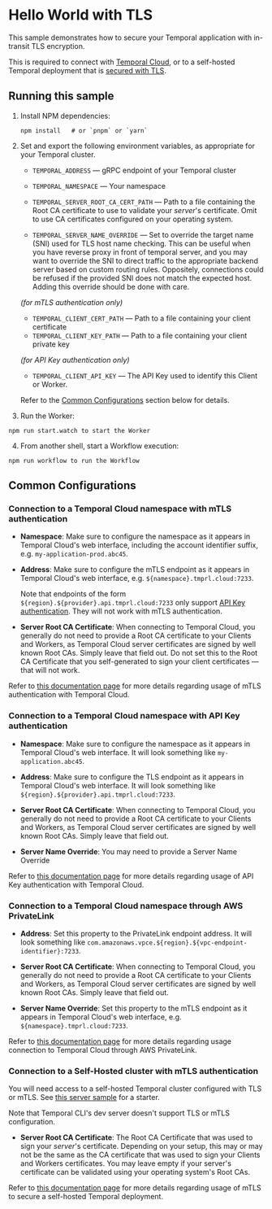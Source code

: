 # Hello World with TLS

This sample demonstrates how to secure your Temporal application with in-transit TLS encryption.

This is required to connect with [Temporal Cloud](https://docs.temporal.io/cloud/security#encryption),
or to a self-hosted Temporal deployment that is [secured with TLS](https://docs.temporal.io/self-hosted-guide/security#encryption-in-transit-with-mtls).

## Running this sample

1. Install NPM dependencies:

   ```
   npm install   # or `pnpm` or `yarn`
   ```

2. Set and export the following environment variables, as appropriate for your Temporal cluster.

   - `TEMPORAL_ADDRESS` — gRPC endpoint of your Temporal cluster
   - `TEMPORAL_NAMESPACE` — Your namespace

   - `TEMPORAL_SERVER_ROOT_CA_CERT_PATH` — Path to a file containing the Root CA certificate
     to use to validate your _server_'s certificate. Omit to use CA certificates configured
     on your operating system.
   - `TEMPORAL_SERVER_NAME_OVERRIDE` — Set to override the target name (SNI) used for TLS host
     name checking. This can be useful when you have reverse proxy in front of temporal server,
     and you may want to override the SNI to direct traffic to the appropriate backend server
     based on custom routing rules. Oppositely, connections could be refused if the provided
     SNI does not match the expected host. Adding this override should be done with care.

   _(for mTLS authentication only)_

   - `TEMPORAL_CLIENT_CERT_PATH` — Path to a file containing your client certificate
   - `TEMPORAL_CLIENT_KEY_PATH` — Path to a file containing your client private key

   _(for API Key authentication only)_

   - `TEMPORAL_CLIENT_API_KEY` — The API Key used to identify this Client or Worker.

   Refer to the [Common Configurations](#common-configurations) section below for details.

3. Run the Worker:

```
npm run start.watch to start the Worker
```

4. From another shell, start a Workflow execution:

```
npm run workflow to run the Workflow
```

## Common Configurations

### Connection to a Temporal Cloud namespace with mTLS authentication

- **Namespace**: Make sure to configure the namespace as it appears in Temporal Cloud's web interface,
  including the account identifier suffix, e.g. `my-application-prod.abc45`.

- **Address**: Make sure to configure the mTLS endpoint as it appears in Temporal Cloud's web interface,
  e.g. `${namespace}.tmprl.cloud:7233`.

  Note that endpoints of the form `${region}.${provider}.api.tmprl.cloud:7233` only support [API Key authentication](#connection-to-a-temporal-cloud-namespace-with-api-key-authentication). They will not work with mTLS authentication.

- **Server Root CA Certificate**: When connecting to Temporal Cloud, you generally do not need to
  provide a Root CA certificate to your Clients and Workers, as Temporal Cloud server certificates
  are signed by well known Root CAs. Simply leave that field out. Do not set this to the Root CA
  Certificate that you self-generated to sign your client certificates — that will not work.

Refer to [this documentation page](https://docs.temporal.io/cloud/certificates) for more details
regarding usage of mTLS authentication with Temporal Cloud.

### Connection to a Temporal Cloud namespace with API Key authentication

- **Namespace**: Make sure to configure the namespace as it appears in Temporal Cloud's web interface.
  It will look something like `my-application.abc45`.

- **Address**: Make sure to configure the TLS endpoint as it appears in Temporal Cloud's web interface.
  It will look something like `${region}.${provider}.api.tmprl.cloud:7233`.

- **Server Root CA Certificate**: When connecting to Temporal Cloud, you generally do not need to
  provide a Root CA certificate to your Clients and Workers, as Temporal Cloud server certificates
  are signed by well known Root CAs. Simply leave that field out.

- **Server Name Override**: You may need to provide a Server Name Override

Refer to [this documentation page](https://docs.temporal.io/cloud/api-keys) for more details
regarding usage of API Key authentication with Temporal Cloud.

### Connection to a Temporal Cloud namespace through AWS PrivateLink

- **Address**: Set this property to the PrivateLink endpoint address.
  It will look something like `com.amazonaws.vpce.${region}.${vpc-endpoint-identifier}:7233`.

- **Server Root CA Certificate**: When connecting to Temporal Cloud, you generally do not need to
  provide a Root CA certificate to your Clients and Workers, as Temporal Cloud server certificates
  are signed by well known Root CAs. Simply leave that field out.

- **Server Name Override**: Set this property to the mTLS endpoint as it appears in Temporal Cloud's web interface,
  e.g. `${namespace}.tmprl.cloud:7233`.

Refer to [this documentation page](https://docs.temporal.io/cloud/security/aws-privatelink) for more details
regarding usage connection to Temporal Cloud through AWS PrivateLink.

### Connection to a Self-Hosted cluster with mTLS authentication

You will need access to a self-hosted Temporal cluster configured with TLS or mTLS.
See [this server sample](https://github.com/temporalio/samples-server/tree/main/tls/tls-simple)
for a starter.

Note that Temporal CLI's dev server doesn't support TLS or mTLS configuration.

- **Server Root CA Certificate**: The Root CA Certificate that was used to sign your _server_'s
  certificate. Depending on your setup, this may or may not be the same as the CA certificate that
  was used to sign your Clients and Workers certificates. You may leave empty if your server's
  certificate can be validated using your operating system's Root CAs.

Refer to [this documentation page](https://docs.temporal.io/self-hosted-guide/security) for more details
regarding usage of mTLS to secure a self-hosted Temporal deployment.
